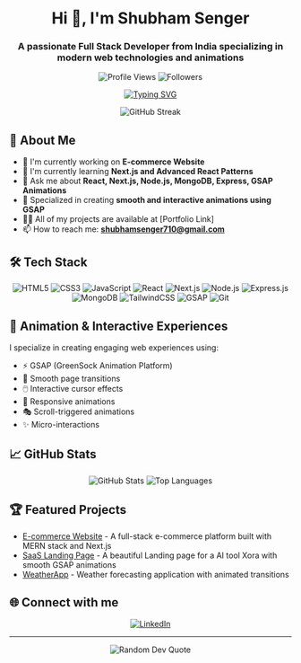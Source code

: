 <h1 align="center">Hi 👋, I'm Shubham Senger</h1>
<h3 align="center">A passionate Full Stack Developer from India specializing in modern web technologies and animations</h3>

<p align="center">
  <img src="https://komarev.com/ghpvc/?username=shubham-senger&label=Profile%20views&color=0e75b6&style=flat" alt="Profile Views">
  <img src="https://img.shields.io/github/followers/shubham-senger?label=Followers&style=social" alt="Followers">
</p>

<!-- Typing SVG -->
<p align="center">
  <a href="https://git.io/typing-svg">
    <img src="https://readme-typing-svg.demolab.com?font=Fira+Code&pause=1000&center=true&width=435&lines=Full+Stack+Developer;MERN+Stack+Developer;Animation+Enthusiast;Next.js+Developer;Always+learning+new+things" alt="Typing SVG" />
  </a>
</p>

<p align="center">
  <img src="https://github-readme-streak-stats.herokuapp.com/?user=shubham-senger&theme=dark" alt="GitHub Streak">
</p>

## 🚀 About Me
- 🔭 I'm currently working on **E-commerce Website**
- 🌱 I'm currently learning **Next.js and Advanced React Patterns**
- 💬 Ask me about **React, Next.js, Node.js, MongoDB, Express, GSAP Animations**
- 🎨 Specialized in creating **smooth and interactive animations using GSAP**
- 👨‍💻 All of my projects are available at [Portfolio Link]
- 📫 How to reach me: **shubhamsenger710@gmail.com**

## 🛠️ Tech Stack
<p align="center">
  <img src="https://img.shields.io/badge/html5-%23E34F26.svg?style=for-the-badge&logo=html5&logoColor=white" alt="HTML5">
  <img src="https://img.shields.io/badge/css3-%231572B6.svg?style=for-the-badge&logo=css3&logoColor=white" alt="CSS3">
  <img src="https://img.shields.io/badge/javascript-%23323330.svg?style=for-the-badge&logo=javascript&logoColor=%23F7DF1E" alt="JavaScript">
  <img src="https://img.shields.io/badge/react-%2320232a.svg?style=for-the-badge&logo=react&logoColor=%2361DAFB" alt="React">
  <img src="https://img.shields.io/badge/Next-black?style=for-the-badge&logo=next.js&logoColor=white" alt="Next.js">
  <img src="https://img.shields.io/badge/node.js-6DA55F?style=for-the-badge&logo=node.js&logoColor=white" alt="Node.js">
  <img src="https://img.shields.io/badge/express.js-%23404d59.svg?style=for-the-badge&logo=express&logoColor=%2361DAFB" alt="Express.js">
  <img src="https://img.shields.io/badge/mongodb-%234ea94b.svg?style=for-the-badge&logo=mongodb&logoColor=white" alt="MongoDB">
  <img src="https://img.shields.io/badge/tailwindcss-%2338B2AC.svg?style=for-the-badge&logo=tailwind-css&logoColor=white" alt="TailwindCSS">
  <img src="https://img.shields.io/badge/GSAP-88CE02?style=for-the-badge&logo=greensock&logoColor=white" alt="GSAP">
  <img src="https://img.shields.io/badge/git-%23F05033.svg?style=for-the-badge&logo=git&logoColor=white" alt="Git">
</p>

## 💫 Animation & Interactive Experiences
I specialize in creating engaging web experiences using:
- ⚡ GSAP (GreenSock Animation Platform)
- 🎨 Smooth page transitions
- 🖱️ Interactive cursor effects
- 📱 Responsive animations
- 🎭 Scroll-triggered animations
- ✨ Micro-interactions

## 📈 GitHub Stats
<p align="center">
  <img src="https://github-readme-stats.vercel.app/api?username=shubham-senger&show_icons=true&theme=dark" alt="GitHub Stats">
  <img src="https://github-readme-stats.vercel.app/api/top-langs/?username=shubham-senger&layout=compact&theme=dark" alt="Top Languages">
</p>

## 🏆 Featured Projects
- [E-commerce Website](https://github.com/Shubham-senger/E-commerce) - A full-stack e-commerce platform built with MERN stack and Next.js
- [SaaS Landing Page](https://github.com/Shubham-senger/saas-landing-page) - A beautiful Landing page for a AI tool Xora with smooth GSAP animations
- [WeatherApp](https://github.com/Shubham-senger/WeatherApp) - Weather forecasting application with animated transitions

## 🌐 Connect with me
<p align="center">
  <a href="https://www.linkedin.com/in/shubham-senger-4112b1284/" target="_blank">
    <img src="https://img.shields.io/badge/linkedin-%230077B5.svg?style=for-the-badge&logo=linkedin&logoColor=white" alt="LinkedIn">
  </a>
</p>



---
<p align="center">
  <img src="https://quotes-github-readme.vercel.app/api?type=horizontal&theme=dark" alt="Random Dev Quote">
</p>
